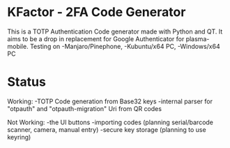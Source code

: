 KFactor - 2FA Code Generator
=============================
This is a TOTP Authentication Code generator made with Python and QT. It aims to be a drop in replacement for Google Authenticator for plasma-mobile.
Testing on 
-Manjaro/Pinephone, 
-Kubuntu/x64 PC, 
-Windows/x64 PC

Status
=======
Working:
-TOTP Code generation from Base32 keys
-internal parser for "otpauth" and "otpauth-migration" Uri from QR codes

Not Working:
-the UI buttons
-importing codes (planning serial/barcode scanner, camera, manual entry)
-secure key storage (planning to use keyring)
